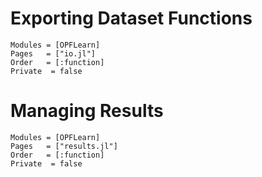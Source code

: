 # Exporting Dataset Functions

```@autodocs
Modules = [OPFLearn]
Pages   = ["io.jl"]
Order   = [:function]
Private  = false
```

# Managing Results

```@autodocs
Modules = [OPFLearn]
Pages   = ["results.jl"]
Order   = [:function]
Private  = false
```